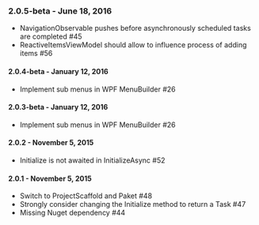 ### 2.0.5-beta - June 18, 2016
* NavigationObservable pushes before asynchronously scheduled tasks are completed #45
* ReactiveItemsViewModel should allow to influence process of adding items #56

#### 2.0.4-beta - January 12, 2016
* Implement sub menus in WPF MenuBuilder #26

#### 2.0.3-beta - January 12, 2016
* Implement sub menus in WPF MenuBuilder #26

#### 2.0.2 - November 5, 2015
* Initialize is not awaited in InitializeAsync #52

#### 2.0.1 - November 5, 2015
* Switch to ProjectScaffold and Paket #48
* Strongly consider changing the Initialize method to return a Task #47
* Missing Nuget dependency #44
